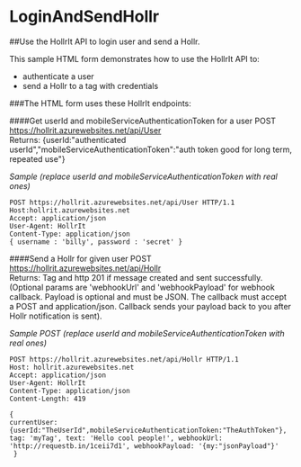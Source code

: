 # LoginAndSendHollr
##Use the HollrIt API to login user and send a Hollr.

This sample HTML form demonstrates how to use the HollrIt API to:
* authenticate a user
* send a Hollr to a tag with credentials

###The HTML form uses these HollrIt endpoints:

####Get userId and mobileServiceAuthenticationToken for a user
POST https://hollrit.azurewebsites.net/api/User  
Returns: {userId:"authenticated userId","mobileServiceAuthenticationToken":"auth token good for long term, repeated use"}

*Sample (replace userId and mobileServiceAuthenticationToken with real ones)*

```
POST https://hollrit.azurewebsites.net/api/User HTTP/1.1
Host:hollrit.azurewebsites.net
Accept: application/json
User-Agent: HollrIt
Content-Type: application/json
{ username : 'billy', password : 'secret' }
```


####Send a Hollr for given user
POST https://hollrit.azurewebsites.net/api/Hollr  
Returns: Tag and http 201 if message created and sent successfully.  
(Optional params are 'webhookUrl' and 'webhookPayload' for webhook callback. Payload is optional and must be JSON. The callback must accept a POST and application/json. Callback sends your payload back to you after Hollr notification is sent).


*Sample POST (replace userId and mobileServiceAuthenticationToken with real ones)*
```
POST https://hollrit.azurewebsites.net/api/Hollr HTTP/1.1
Host: hollrit.azurewebsites.net
Accept: application/json
User-Agent: HollrIt
Content-Type: application/json
Content-Length: 419

{
currentUser: {userId:"TheUserId",mobileServiceAuthenticationToken:"TheAuthToken"},
tag: 'myTag', text: 'Hello cool people!', webhookUrl: 'http://requestb.in/1ceii7d1', webhookPayload: '{my:"jsonPayload"}'
 }
```
